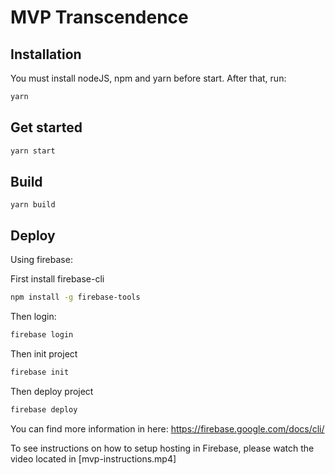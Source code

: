 # MVP Transcendence

## Installation

You must install nodeJS, npm and yarn before start. After that, run: 

```bash
yarn
```

## Get started

```bash
yarn start
```

## Build

```
yarn build
```

## Deploy

Using firebase: 

First install firebase-cli

```bash
npm install -g firebase-tools
```

Then login:

```bash
firebase login
```

Then init project 

```bash
firebase init
```

Then deploy project

```bash
firebase deploy
```

You can find more information in here: https://firebase.google.com/docs/cli/

To see instructions on how to setup hosting in Firebase, please watch the video located in [mvp-instructions.mp4]
